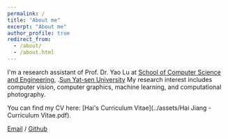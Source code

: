 ```yaml
---
permalink: /
title: "About me"
excerpt: "About me"
author_profile: true
redirect_from: 
  - /about/
  - /about.html
---
```


I'm a research assistant of Prof. Dr. Yao Lu at [School of Computer Science and Engineering](https://cse.sysu.edu.cn/), .[Sun Yat-sen University](https://www.sysu.edu.cn/) My research interest includes computer vision, computer graphics, machine learning, and computational photography.

You can find my CV here: [Hai's Curriculum Vitae](../assets/Hai Jiang - Curriculum Vitae.pdf).

[Email](mailto:jiangh14@lzu.edu.cn) / [Github](https://github.com/pigejianghai) 
